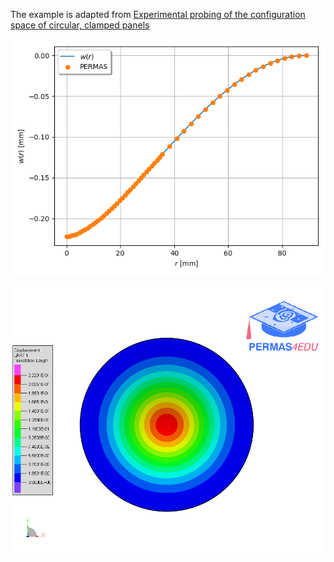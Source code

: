 The example is adapted from [Experimental probing of the configuration space of circular, clamped panels](https://doi.org/10.1016/j.ijnonlinmec.2024.104772)

![Defelcted shape](Deflected_shape.png)

![Deflection](deflection.png)
